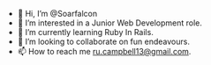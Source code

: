 - 👋 Hi, I’m @Soarfalcon
- 👀 I’m interested in a Junior Web Development role.
- 🌱 I’m currently learning Ruby In Rails.
- 💞️ I’m looking to collaborate on fun endeavours. 
- 📫 How to reach me ru.campbell13@gmail.com.

<!---
Soarfalcon/Soarfalcon is a ✨ special ✨ repository because its `README.md` (this file) appears on your GitHub profile.
You can click the Preview link to take a look at your changes.
--->
